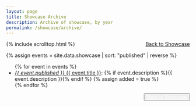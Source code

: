 ```yaml
---
layout: page
title: Showcase Archive
description: Archive of showcase, by year
permalink: /showcase/archive/
---
```


<div class="row">
    <div class="col-md-12">
       <a style="float:right" type="button" class="btn btn-sm btn-warning" href="{{ site.baseurl }}/showcase/">Back to Showcase</a>
    </div>
</div>

{% include scrolltop.html %}

{% assign events = site.data.showcase | sort: "published" | reverse %}
<ul>
{% for event in events %}
<li><a href="{{ event.url }}"><em>{{ event.published }}</em> {{ event.title }}</a>: {% if event.description %}{{ event.description }}{% endif %} {% assign added = true %}</li>{% endfor %}
</ul>
<button class="btn btn-primary" style="float:right;">
  <a href="{{ site.baseurl }}/showcase/" style="color:white">Back to Showcase</a></button>
